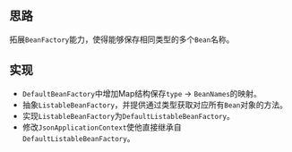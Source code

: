 ## 思路

拓展`BeanFactory`能力，使得能够保存相同类型的多个`Bean`名称。
## 实现

* `DefaultBeanFactory`中增加Map结构保存`type` -> `BeanNames`的映射。
* 抽象`ListableBeanFactory`，并提供通过类型获取对应所有`Bean`对象的方法。
* 实现`ListableBeanFactory`为`DefaultListableBeanFactory`。
* 修改`JsonApplicationContext`使他直接继承自`DefaultListableBeanFactory`。